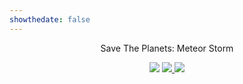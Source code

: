 ```yaml
---
showthedate: false
---
```


<div class="gamePage not-prose" style="width:100%; text-align: center;">

<p>Save The Planets: Meteor Storm</p>
<img src="/images/STP.png" class="center max300 rounded-lg">

<a href="https://apps.apple.com/app/id6459537872" target="_blank">
	<img src="/images/apple.png" class="center max300">
</a>
<a href="https://play.google.com/store/apps/details?id=com.Guilhermo.SaveThePlanets" target="_blank">
	<img src="/images/google.png" class="center max300">
</a>

</div>

<script  type="text/javascript">
	var isMobile = {
		Android: function() {
			return navigator.userAgent.match(/Android/i);
		},
		BlackBerry: function() {
			return navigator.userAgent.match(/BlackBerry/i);
		},
		iOS: function() {
			return navigator.userAgent.match(/iPhone|iPad|iPod/i);
		},
		Opera: function() {
			return navigator.userAgent.match(/Opera Mini/i);
		},
		Windows: function() {
			return navigator.userAgent.match(/IEMobile/i);
		},
		any: function() {
			return (isMobile.Android() || isMobile.BlackBerry() || isMobile.iOS() || isMobile.Opera() || isMobile.Windows());
		}

	};

	if (isMobile.Android())
	{
		window.location.href = "https://play.google.com/store/apps/details?id=com.Guilhermo.SaveThePlanets";
	}
	else if(isMobile.iOS())
	{
		window.location.href = "https://apps.apple.com/app/id6459537872";
	}

</script>
